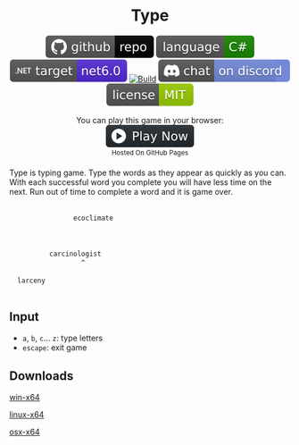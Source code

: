 <h1 align="center">
	Type
</h1>

<p align="center">
	<a href="https://github.com/ZacharyPatten/dotnet-console-games" alt="GitHub repo"><img alt="flat" src="../../.github/resources/github-repo-black.svg"></a>
	<a href="https://docs.microsoft.com/en-us/dotnet/csharp/" alt="GitHub repo"><img alt="Language C#" src="../../.github/resources/language-csharp.svg"></a>
	<a href="https://dotnet.microsoft.com/download"><img src="../../.github/resources/dotnet-badge.svg" title="Target Framework" alt="Target Framework"></a>
	<a href="https://github.com/ZacharyPatten/dotnet-console-games/actions"><img src="https://github.com/ZacharyPatten/dotnet-console-games/workflows/Type%20Build/badge.svg" title="Goto Build" alt="Build"></a>
	<a href="https://discord.gg/4XbQbwF" alt="Discord"><img src="../../.github/resources/discord-badge.svg" title="Go To Discord Server" alt="Discord"/></a>
	<a href="../../LICENSE" alt="license"><img src="../../.github/resources/license-MIT-green.svg" /></a>
</p>

<p align="center">
	You can play this game in your browser:
	<br />
	<a href="https://zacharypatten.github.io/dotnet-console-games/Type" alt="Play Now">
		<sub><img height="40"src="../../.github/resources/play-badge.svg" title="Play Now" alt="Play Now"/></sub>
	</a>
	<br />
	<sup>Hosted On GitHub Pages</sup>
</p>

Type is typing game. Type the words as they appear as quickly as you can. With each successful word you complete you will have less time on the next. Run out of time to complete a word and it is game over.

```

                ecoclimate



          carcinologist
                  ^

  larceny


```

## Input

- `a`, `b`, `c`... `z`: type letters
- `escape`: exit game

## Downloads

[win-x64](https://github.com/ZacharyPatten/dotnet-console-games/raw/binaries/win-x64/Type.exe)

[linux-x64](https://github.com/ZacharyPatten/dotnet-console-games/raw/binaries/linux-x64/Type)

[osx-x64](https://github.com/ZacharyPatten/dotnet-console-games/raw/binaries/osx-x64/Type)
